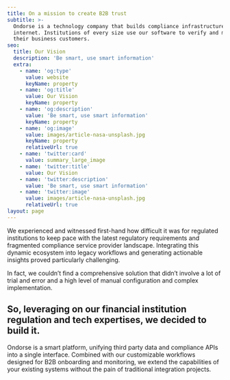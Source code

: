 ```yaml
---
title: On a mission to create B2B trust
subtitle: >-
  Ondorse is a technology company that builds compliance infrastructure for the
  internet. Institutions of every size use our software to verify and monitor
  their business customers.
seo:
  title: Our Vision
  description: 'Be smart, use smart information'
  extra:
    - name: 'og:type'
      value: website
      keyName: property
    - name: 'og:title'
      value: Our Vision
      keyName: property
    - name: 'og:description'
      value: 'Be smart, use smart information'
      keyName: property
    - name: 'og:image'
      value: images/article-nasa-unsplash.jpg
      keyName: property
      relativeUrl: true
    - name: 'twitter:card'
      value: summary_large_image
    - name: 'twitter:title'
      value: Our Vision
    - name: 'twitter:description'
      value: 'Be smart, use smart information'
    - name: 'twitter:image'
      value: images/article-nasa-unsplash.jpg
      relativeUrl: true
layout: page
---
```

We experienced and witnessed first-hand how difficult it was for regulated institutions to keep pace with the latest regulatory requirements and fragmented compliance service provider landscape. Integrating this dynamic ecosystem into legacy workflows and generating actionable insights proved particularly challenging.


In fact, we couldn’t find a comprehensive solution that didn’t involve a lot of trial and error and a high level of manual configuration and complex implementation.

## So, leveraging on our financial institution regulation and tech expertises, we decided to build it.

Ondorse is a smart platform, unifying third party data and compliance APIs into a single interface. Combined with our customizable workflows designed for B2B onboarding and monitoring, we extend the capabilities of your existing systems without the pain of traditional integration projects.
